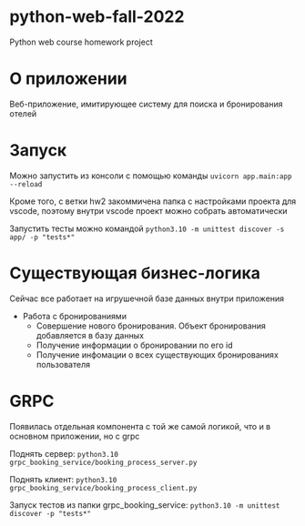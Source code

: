 # python-web-fall-2022
Python web course homework project

# О приложении
Веб-приложение, имитирующее систему для поиска и бронирования отелей 

# Запуск

Можно запустить из консоли с помощью команды `uvicorn app.main:app --reload`

Кроме того, с ветки hw2 закоммичена папка с настройками проекта для vscode, поэтому внутри vscode проект можно собрать автоматически

Запустить тесты можно командой `python3.10 -m unittest discover -s app/ -p "tests*"`

# Существующая бизнес-логика

Сейчас все работает на игрушечной базе данных внутри приложения

- Работа с бронированиями
    - Совершение нового бронирования. Объект бронирования добавляется в базу данных
    - Получение информации о бронировании по его id
    - Получение инфомации о всех существующих бронированиях пользователя

# GRPC

Появилась отдельная компонента с той же самой логикой, что и в основном приложении, но с grpc

Поднять сервер: `python3.10 grpc_booking_service/booking_process_server.py`

Поднять клиент: `python3.10 grpc_booking_service/booking_process_client.py`

Запуск тестов из папки grpc_booking_service: `python3.10 -m unittest discover -p "tests*"`
